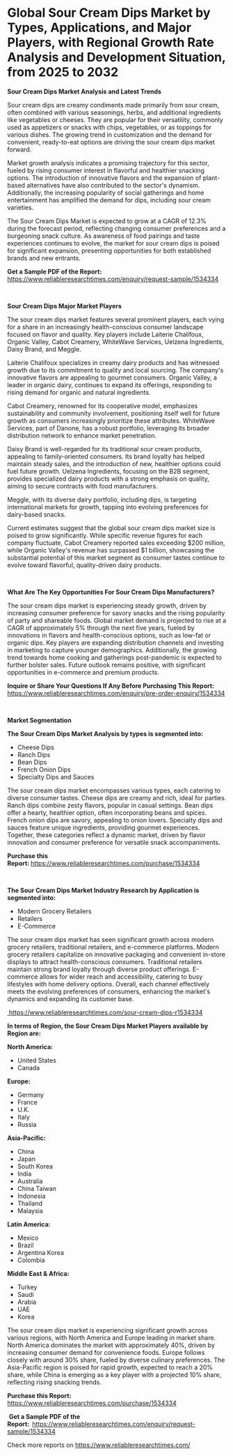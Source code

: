 <p><h1>Global Sour Cream Dips Market by Types, Applications, and Major Players, with Regional Growth Rate Analysis and Development Situation, from 2025 to 2032</h1></p><p><strong>Sour Cream Dips Market Analysis and Latest Trends</strong></p>
<p><p>Sour cream dips are creamy condiments made primarily from sour cream, often combined with various seasonings, herbs, and additional ingredients like vegetables or cheeses. They are popular for their versatility, commonly used as appetizers or snacks with chips, vegetables, or as toppings for various dishes. The growing trend in customization and the demand for convenient, ready-to-eat options are driving the sour cream dips market forward.</p><p>Market growth analysis indicates a promising trajectory for this sector, fueled by rising consumer interest in flavorful and healthier snacking options. The introduction of innovative flavors and the expansion of plant-based alternatives have also contributed to the sector's dynamism. Additionally, the increasing popularity of social gatherings and home entertainment has amplified the demand for dips, including sour cream varieties.</p><p>The Sour Cream Dips Market is expected to grow at a CAGR of 12.3% during the forecast period, reflecting changing consumer preferences and a burgeoning snack culture. As awareness of food pairings and taste experiences continues to evolve, the market for sour cream dips is poised for significant expansion, presenting opportunities for both established brands and new entrants.</p></p>
<p><strong>Get a Sample PDF of the Report:&nbsp;</strong> <a href="https://www.reliableresearchtimes.com/enquiry/request-sample/1534334?utm_campaign=2774&utm_medium=2&utm_source=Github&utm_content=ia&utm_term=07042025&utm_id=sour-cream-dips">https://www.reliableresearchtimes.com/enquiry/request-sample/1534334</a></p>
<p>&nbsp;</p>
<p><strong>Sour Cream Dips Major Market Players</strong></p>
<p><p>The sour cream dips market features several prominent players, each vying for a share in an increasingly health-conscious consumer landscape focused on flavor and quality. Key players include Laiterie Chalifoux, Organic Valley, Cabot Creamery, WhiteWave Services, Uelzena Ingredients, Daisy Brand, and Meggle.</p><p>Laiterie Chalifoux specializes in creamy dairy products and has witnessed growth due to its commitment to quality and local sourcing. The company's innovative flavors are appealing to gourmet consumers. Organic Valley, a leader in organic dairy, continues to expand its offerings, responding to rising demand for organic and natural ingredients. </p><p>Cabot Creamery, renowned for its cooperative model, emphasizes sustainability and community involvement, positioning itself well for future growth as consumers increasingly prioritize these attributes. WhiteWave Services, part of Danone, has a robust portfolio, leveraging its broader distribution network to enhance market penetration.</p><p>Daisy Brand is well-regarded for its traditional sour cream products, appealing to family-oriented consumers. Its brand loyalty has helped maintain steady sales, and the introduction of new, healthier options could fuel future growth. Uelzena Ingredients, focusing on the B2B segment, provides specialized dairy products with a strong emphasis on quality, aiming to secure contracts with food manufacturers. </p><p>Meggle, with its diverse dairy portfolio, including dips, is targeting international markets for growth, tapping into evolving preferences for dairy-based snacks. </p><p>Current estimates suggest that the global sour cream dips market size is poised to grow significantly. While specific revenue figures for each company fluctuate, Cabot Creamery reported sales exceeding $200 million, while Organic Valley's revenue has surpassed $1 billion, showcasing the substantial potential of this market segment as consumer tastes continue to evolve toward flavorful, quality-driven dairy products.</p></p>
<p>&nbsp;</p>
<p><strong>What Are The Key Opportunities For Sour Cream Dips Manufacturers?</strong></p>
<p><p>The sour cream dips market is experiencing steady growth, driven by increasing consumer preference for savory snacks and the rising popularity of party and shareable foods. Global market demand is projected to rise at a CAGR of approximately 5% through the next five years, fueled by innovations in flavors and health-conscious options, such as low-fat or organic dips. Key players are expanding distribution channels and investing in marketing to capture younger demographics. Additionally, the growing trend towards home cooking and gatherings post-pandemic is expected to further bolster sales. Future outlook remains positive, with significant opportunities in e-commerce and premium products.</p></p>
<p><strong>Inquire or Share Your Questions If Any Before Purchasing This Report:</strong> <a href="https://www.reliableresearchtimes.com/enquiry/pre-order-enquiry/1534334?utm_campaign=2774&utm_medium=2&utm_source=Github&utm_content=ia&utm_term=07042025&utm_id=sour-cream-dips">https://www.reliableresearchtimes.com/enquiry/pre-order-enquiry/1534334</a></p>
<p>&nbsp;</p>
<p><strong>Market Segmentation</strong></p>
<p><strong>The Sour Cream Dips Market Analysis by types is segmented into:</strong></p>
<p><ul><li>Cheese Dips</li><li>Ranch Dips</li><li>Bean Dips</li><li>French Onion Dips</li><li>Specialty Dips and Sauces</li></ul></p>
<p><p>The sour cream dips market encompasses various types, each catering to diverse consumer tastes. Cheese dips are creamy and rich, ideal for parties. Ranch dips combine zesty flavors, popular in casual settings. Bean dips offer a hearty, healthier option, often incorporating beans and spices. French onion dips are savory, appealing to onion lovers. Specialty dips and sauces feature unique ingredients, providing gourmet experiences. Together, these categories reflect a dynamic market, driven by flavor innovation and consumer preference for versatile snack accompaniments.</p></p>
<p><strong>Purchase this Report:&nbsp;</strong><a href="https://www.reliableresearchtimes.com/purchase/1534334?utm_campaign=2774&utm_medium=2&utm_source=Github&utm_content=ia&utm_term=07042025&utm_id=sour-cream-dips">https://www.reliableresearchtimes.com/purchase/1534334</a></p>
<p>&nbsp;</p>
<p><strong>The Sour Cream Dips Market Industry Research by Application is segmented into:</strong></p>
<p><ul><li>Modern Grocery Retailers</li><li>Retailers</li><li>E-Commerce</li></ul></p>
<p><p>The sour cream dips market has seen significant growth across modern grocery retailers, traditional retailers, and e-commerce platforms. Modern grocery retailers capitalize on innovative packaging and convenient in-store displays to attract health-conscious consumers. Traditional retailers maintain strong brand loyalty through diverse product offerings. E-commerce allows for wider reach and accessibility, catering to busy lifestyles with home delivery options. Overall, each channel effectively meets the evolving preferences of consumers, enhancing the market's dynamics and expanding its customer base.</p></p>
<p><a href="https://www.reliableresearchtimes.com/sour-cream-dips-r1534334?utm_campaign=2774&utm_medium=2&utm_source=Github&utm_content=ia&utm_term=07042025&utm_id=sour-cream-dips">&nbsp;https://www.reliableresearchtimes.com/sour-cream-dips-r1534334</a></p>
<p><strong>In terms of Region, the Sour Cream Dips Market Players available by Region are:</strong></p>
<p>
    <p> <strong> North America: </strong>
        <ul>
            <li>United States</li>
            <li>Canada</li>
        </ul>
        </p> 
    <p> <strong> Europe: </strong>
        <ul>
            <li>Germany</li>
            <li>France</li>
            <li>U.K.</li>
            <li>Italy</li>
            <li>Russia</li>
        </ul>
        </p> 
    <p> <strong> Asia-Pacific: </strong>
        <ul>
            <li>China</li>
            <li>Japan</li>
            <li>South Korea</li>
            <li>India</li>
            <li>Australia</li>
            <li>China Taiwan</li>
            <li>Indonesia</li>
            <li>Thailand</li>
            <li>Malaysia</li>
        </ul>
        </p> 
    <p> <strong> Latin America: </strong>
        <ul>
            <li>Mexico</li>
            <li>Brazil</li>
            <li>Argentina Korea</li>
            <li>Colombia</li>
        </ul>
        </p> 
    <p> <strong> Middle East & Africa: </strong>
        <ul>
            <li>Turkey</li>
            <li>Saudi</li>
            <li>Arabia</li>
            <li>UAE</li>
            <li>Korea</li>
        </ul>
    </p>
    </p>
<p><p>The sour cream dips market is experiencing significant growth across various regions, with North America and Europe leading in market share. North America dominates the market with approximately 40%, driven by increasing consumer demand for convenience foods. Europe follows closely with around 30% share, fueled by diverse culinary preferences. The Asia-Pacific region is poised for rapid growth, expected to reach a 20% share, while China is emerging as a key player with a projected 10% share, reflecting rising snacking trends.</p></p>
<p><strong>Purchase this Report: </strong><a href="https://www.reliableresearchtimes.com/purchase/1534334?utm_campaign=2774&utm_medium=2&utm_source=Github&utm_content=ia&utm_term=07042025&utm_id=sour-cream-dips">https://www.reliableresearchtimes.com/purchase/1534334</a></p>
<p>&nbsp;<strong>Get a Sample PDF of the Report:&nbsp;&nbsp;</strong><a href="https://www.reliableresearchtimes.com/enquiry/request-sample/1534334?utm_campaign=2774&utm_medium=2&utm_source=Github&utm_content=ia&utm_term=07042025&utm_id=sour-cream-dips">https://www.reliableresearchtimes.com/enquiry/request-sample/1534334</a></p>
<p><strong></strong></p>
<p>Check more reports on <a href="https://www.reliableresearchtimes.com/?utm_campaign=2774&utm_medium=2&utm_source=Github&utm_content=ia&utm_term=07042025&utm_id=sour-cream-dips">https://www.reliableresearchtimes.com/</a></p>